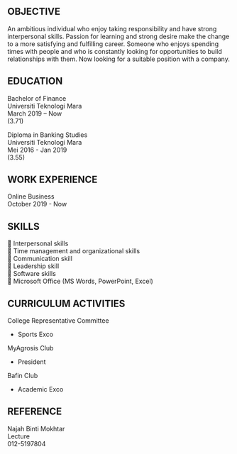 
## OBJECTIVE  
An ambitious individual who enjoy taking responsibility and have strong interpersonal skills. Passion for learning and strong desire make the change to a more satisfying and fulfilling career. Someone who enjoys spending times with people and who is constantly looking for opportunities to build relationships with them. Now looking for a suitable position with a company.  

## EDUCATION  
Bachelor of Finance  
Universiti Teknologi Mara  
March 2019 – Now  
(3.71)  

Diploma in Banking Studies  
Universiti Teknologi Mara  
Mei 2016 - Jan 2019  
(3.55)  

## WORK EXPERIENCE  
Online Business  
October 2019 - Now  

## SKILLS  
 Interpersonal skills  
 Time management and organizational skills  
 Communication skill  
 Leadership skill  
 Software skills  
 Microsoft Office (MS Words, PowerPoint, Excel)  

## CURRICULUM ACTIVITIES  
College Representative Committee  
- Sports Exco  

MyAgrosis Club  
- President  

Bafin Club  
- Academic Exco  

## REFERENCE  
Najah Binti Mokhtar  
Lecture  
012-5197804  
